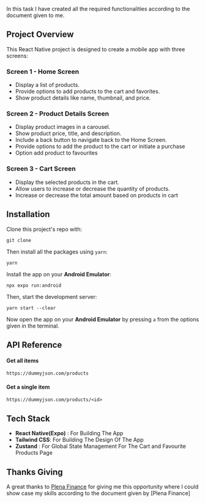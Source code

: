In this task I have created all the required functionalities according to the document given to me.

## Project Overview 

This React Native project is designed to create a mobile app with three screens:

### Screen 1  - Home Screen
   - Display a list of products.
   - Provide options to add products to the cart and favorites.
   - Show product details like name, thumbnail, and price.
   
### Screen 2 - Product Details Screen
   - Display product images in a carousel.
   - Show product price, title, and description.
   - Include a back button to navigate back to the Home Screen.
   - Provide options to add the product to the cart or initiate a purchase
   - Option add product to favourites

### Screen 3 - Cart Screen
   - Display the selected products in the cart.
   - Allow users to increase or decrease the quantity of products.
   - Increase or decrease the total amount based on products in cart



## Installation

Clone this project's repo with:

```
git clone 
```
Then install all the packages using `yarn`:
```
yarn
```
Install the app on your **Android Emulator**:
```
npx expo run:android
```
Then, start the development server:
```
yarn start --clear
```
Now open the app on your **Android Emulator** by pressing `a` from the options given in the terminal.


## API Reference

#### Get all items

```
https://dummyjson.com/products
```
#### Get a single item

```
https://dummyjson.com/products/<id>
```




## Tech Stack

- **React Native(Expo)** : For Building The App
- **Tailwind CSS**: For Building The Design Of The App
- **Zustand** : For Global State Management For The Cart and Favourite Products Page





## Thanks Giving
A great thanks to [Plena Finance](https://www.plena.finance) for giving me this opportunity where I could show case my skills according to the document given by [Plena Finance]

